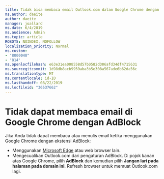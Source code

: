 ```yaml
---
title: Tidak bisa membaca email Outlook.com dalam Google Chrome dengan AdBlock
ms.author: daeite
author: daeite
manager: joallard
ms.date: 6/4/2019
ms.audience: Admin
ms.topic: article
ROBOTS: NOINDEX, NOFOLLOW
localization_priority: Normal
ms.custom:
- "8000048"
- "814"
ms.openlocfilehash: e63e31ea008558d57b0582d306afd34df4715631
ms.sourcegitcommit: 1d98db8acb9959aba3b5e308a567ade6b62da56c
ms.translationtype: MT
ms.contentlocale: id-ID
ms.lasthandoff: 08/22/2019
ms.locfileid: "36537662"
---
```

# <a name="cant-read-email-in-google-chrome-with-adblock"></a>Tidak dapat membaca email di Google Chrome dengan AdBlock

Jika Anda tidak dapat membaca atau menulis email ketika menggunakan Google Chrome dengan ekstensi AdBlock:

- Menggunakan [Microsoft Edge](https://go.microsoft.com/fwlink/p/?linkid=2001503&amp;clcid=0x409) atau web browser lain.
- Mengecualikan Outlook.com dari pengaturan AdBlock. Di pojok kanan atas Google Chrome, pilih **AdBlock** dan kemudian pilih **Jangan lari pada halaman pada domain ini**. Refresh browser untuk memuat Outlook.com lagi.